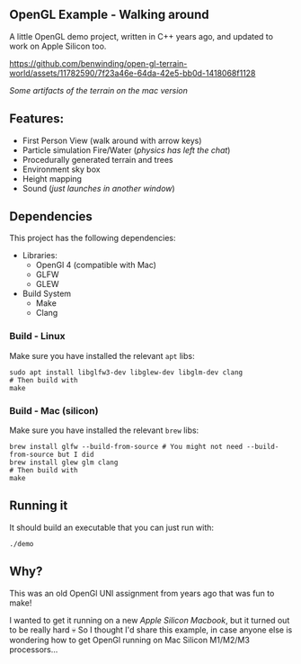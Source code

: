 ## OpenGL Example - Walking around

A little OpenGL demo project, written in C++ years ago, and updated to work on Apple Silicon too.

https://github.com/benwinding/open-gl-terrain-world/assets/11782590/7f23a46e-64da-42e5-bb0d-1418068f1128

*Some artifacts of the terrain on the mac version*

## Features:
- First Person View (walk around with arrow keys)
- Particle simulation Fire/Water (_physics has left the chat_)
- Procedurally generated terrain and trees
- Environment sky box
- Height mapping
- Sound (_just launches in another window_)

## Dependencies

This project has the following dependencies:

- Libraries:
  - OpenGl 4 (compatible with Mac)
  - GLFW
  - GLEW
- Build System
  - Make
  - Clang

### Build - Linux

Make sure you have installed the relevant `apt` libs:

``` shell
sudo apt install libglfw3-dev libglew-dev libglm-dev clang
# Then build with
make 
```

### Build - Mac (silicon)

Make sure you have installed the relevant `brew` libs:

``` shell
brew install glfw --build-from-source # You might not need --build-from-source but I did
brew install glew glm clang
# Then build with
make
```

## Running it

It should build an executable that you can just run with:

```
./demo
```

## Why?

This was an old OpenGl UNI assignment from years ago that was fun to make!

I wanted to get it running on a new *Apple Silicon Macbook*, but it turned out to be really hard 💀 So I thought I'd share this example, in case anyone else is wondering how to get OpenGl running on Mac Silicon M1/M2/M3 processors...
